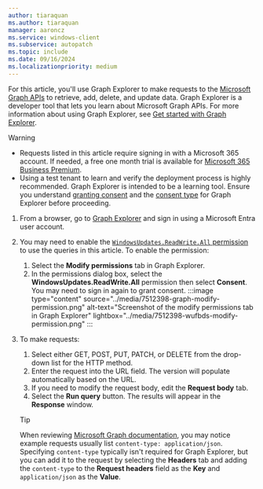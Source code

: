 ```yaml
---
author: tiaraquan
ms.author: tiaraquan
manager: aaroncz
ms.service: windows-client
ms.subservice: autopatch
ms.topic: include
ms.date: 09/16/2024
ms.localizationpriority: medium
---
```

<!--This file is shared by windows-autopatch-driver-and-firmware-programmatic-controls.md, windows-autopatch-windows-quality-update-programmatic-controls.md, and the windows-autopatch-windows-feature-update-programmatic-controls.md articles. Headings may be driven by article context. 7512398 -->

For this article, you'll use Graph Explorer to make requests to the [Microsoft Graph APIs](/graph/api/resources/adminwindowsupdates) to retrieve, add, delete, and update data. Graph Explorer is a developer tool that lets you learn about Microsoft Graph APIs. For more information about using Graph Explorer, see [Get started with Graph Explorer](/graph/graph-explorer/graph-explorer-overview).

> [!WARNING]
>
> - Requests listed in this article require signing in with a Microsoft 365 account. If needed, a free one month trial is available for [Microsoft 365 Business Premium](https://www.microsoft.com/microsoft-365/business/microsoft-365-business-premium).
> - Using a test tenant to learn and verify the deployment process is highly recommended. Graph Explorer is intended to be a learning tool. Ensure you understand  [granting consent](/graph/security-authorization) and the [consent type](/graph/api/resources/oauth2permissiongrant#properties) for Graph Explorer before proceeding.

1. From a browser, go to [Graph Explorer](https://developer.microsoft.com/graph/graph-explorer) and sign in using a Microsoft Entra user account.
1. You may need to enable the [`WindowsUpdates.ReadWrite.All` permission](/graph/permissions-reference#windows-updates-permissions) to use the queries in this article. To enable the permission:
    1. Select the **Modify permissions** tab in Graph Explorer.
    1. In the permissions dialog box, select the **WindowsUpdates.ReadWrite.All** permission then select **Consent**. You may need to sign in again to grant consent.
       :::image type="content" source="../media/7512398-graph-modify-permission.png" alt-text="Screenshot of the modify permissions tab in Graph Explorer" lightbox="../media/7512398-wufbds-modify-permission.png" :::

1. To make requests:
   1. Select either GET, POST, PUT, PATCH, or DELETE from the drop-down list for the HTTP method.
   1. Enter the request into the URL field. The version will populate automatically based on the URL.
   1. If you need to modify the request body, edit the **Request body** tab.
   1. Select the **Run query** button. The results will appear in the **Response** window.
  
   > [!TIP]
   > When reviewing [Microsoft Graph documentation](/graph/), you may notice example requests usually list `content-type: application/json`. Specifying `content-type` typically isn't required for Graph Explorer, but you can add it to the request by selecting the **Headers** tab and adding the `content-type` to the **Request headers** field as the **Key** and `application/json` as the **Value**.
